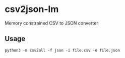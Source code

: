 # csv2json-lm
Memory constrained CSV to JSON converter

## Usage

`python3 -m csv2all -f json -i file.csv -o file.json`
